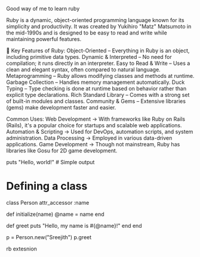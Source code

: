 Good way of me to learn ruby 

Ruby is a dynamic, object-oriented programming language known for its simplicity and productivity. It was created by Yukihiro "Matz" Matsumoto in the mid-1990s and is designed to be easy to read and write while maintaining powerful features.

🔹 Key Features of Ruby:
Object-Oriented – Everything in Ruby is an object, including primitive data types.
Dynamic & Interpreted – No need for compilation; it runs directly in an interpreter.
Easy to Read & Write – Uses a clean and elegant syntax, often compared to natural language.
Metaprogramming – Ruby allows modifying classes and methods at runtime.
Garbage Collection – Handles memory management automatically.
Duck Typing – Type checking is done at runtime based on behavior rather than explicit type declarations.
Rich Standard Library – Comes with a strong set of built-in modules and classes.
Community & Gems – Extensive libraries (gems) make development faster and easier.

Common Uses:
Web Development → With frameworks like Ruby on Rails (Rails), it's a popular choice for startups and scalable web applications.
Automation & Scripting → Used for DevOps, automation scripts, and system administration.
Data Processing → Employed in various data-driven applications.
Game Development → Though not mainstream, Ruby has libraries like Gosu for 2D game development.

puts "Hello, world!"  # Simple output

# Defining a class
class Person
  attr_accessor :name
  
  def initialize(name)
    @name = name
  end
  
  def greet
    puts "Hello, my name is #{@name}!"
  end
end

p = Person.new("Sreejith")
p.greet

rb extesnion 

